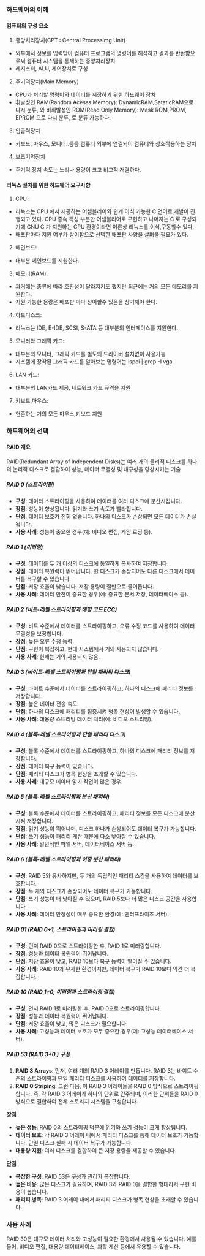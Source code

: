 
### 하드웨어의 이해

#### 컴퓨터의 구성 요소
1. 중앙처리장치(CPT : Central Processimg Unit)
- 외부에서 정보를 입력받아 컴퓨터 프로그램의 명령어를 해석하고 결과를 반환함으로써 컴퓨터 시스템을 통제하는 중앙처리장치
- 레지스터, ALU, 제어장치로 구성

2. 주기억장치(Main Memory)
- CPU가 처리할 명령어와 데이터를 저장하기 위한 하드웨어 장치
- 휘발성인 RAM(Random Acesss Memory): DynamicRAM,SataticRAM으로 다시 분류,
  와 비휘발성인 ROM(Read Only Memory): Mask ROM,PROM, EPROM 으로 다시 분류,
  로 분류 가능하다. 

3. 입출력장치
- 키보드, 마우스, 모니터..등등 컴퓨터 외부에 연결되어 컴퓨터와 상호작용하는 장치

4. 보조기억장치
- 주기억 장치 속도는 느리나 용량이 크고 비교적 저렴하다. 


#### 리눅스 설치를 위한 하드웨어 요구사항
1. CPU :  
- 리눅스는 CPU 에서 제공하는 어셈블리어와 쉽게 이식 가능한 C 언어로 개발이 진행되고 있다. CPU 종속 특성 부분만 어셈블리어로 구현하고 나머지는 C 로 구성되기에 GNU C 가 지원하는 CPU 환경이라면 이론상 리눅스를 이식,구동할수 있다.
- 배포판마다 지원 여부가 상이함으로 선택한 배포판 사양을 살펴볼 필요가 있다.

2. 메인보드:
- 대부분 메인보드를 지원한다.

3. 메모리(RAM):
- 과거에는 종류에 따라 호환성이 달라지기도 했지만 최근에는 거의 모든 메모리를 지원한다.
- 지원 가능한 용량은 배포판 마다 상이할수 있음을 상기해야 한다.

4. 하드디스크:
- 리눅스는 IDE, E-IDE, SCSI, S-ATA 등 대부분의 인터페이스를 지원한다.

5. 모니터와 그래픽 카드:
- 대부분의 모니터, 그래픽 카드를 별도의 드라이버 설치없이 사용가능
- 시스템에 장착된 그래픽 카드를 알아보는 명령어는 lspci | grep -I vga

6. LAN 카드:
- 대부분의 LAN카드 제공, 네트워크 카드 규격을 지원
7. 키보드,마우스:
- 현존하는 거의 모든 마우스,키보드 지원

### 하드웨어의 선택

#### RAID 개요

RAID(Redundant Array of Independent Disks)는 여러 개의 물리적 디스크를 하나의 논리적 디스크로 결합하여 성능, 데이터 무결성 및 내구성을 향상시키는 기술

##### RAID 0 (스트라이핑)
- **구성**: 데이터 스트라이핑을 사용하여 데이터를 여러 디스크에 분산시킵니다.
- **장점**: 성능이 향상됩니다. 읽기와 쓰기 속도가 빨라집니다.
- **단점**: 데이터 보호가 전혀 없습니다. 하나의 디스크가 손상되면 모든 데이터가 손실됩니다.
- **사용 사례**: 성능이 중요한 경우(예: 비디오 편집, 게임 로딩 등).

##### RAID 1 (미러링)
- **구성**: 데이터를 두 개 이상의 디스크에 동일하게 복사하여 저장합니다.
- **장점**: 데이터 복원력이 뛰어납니다. 한 디스크가 손상되어도 다른 디스크에서 데이터를 복구할 수 있습니다.
- **단점**: 저장 효율이 낮습니다. 저장 용량이 절반으로 줄어듭니다.
- **사용 사례**: 데이터 안전이 중요한 경우(예: 중요한 문서 저장, 데이터베이스 등).

##### RAID 2 (비트-레벨 스트라이핑과 해밍 코드 ECC)
- **구성**: 비트 수준에서 데이터를 스트라이핑하고, 오류 수정 코드를 사용하여 데이터 무결성을 보장합니다.
- **장점**: 높은 오류 수정 능력.
- **단점**: 구현이 복잡하고, 현대 시스템에서 거의 사용되지 않습니다.
- **사용 사례**: 현재는 거의 사용되지 않음.

##### RAID 3 (바이트-레벨 스트라이핑과 단일 패리티 디스크)
- **구성**: 바이트 수준에서 데이터를 스트라이핑하고, 하나의 디스크에 패리티 정보를 저장합니다.
- **장점**: 높은 데이터 전송 속도.
- **단점**: 하나의 디스크에 패리티를 집중시켜 병목 현상이 발생할 수 있습니다.
- **사용 사례**: 대용량 스트리밍 데이터 처리(예: 비디오 스트리밍).

##### RAID 4 (블록-레벨 스트라이핑과 단일 패리티 디스크)
- **구성**: 블록 수준에서 데이터를 스트라이핑하고, 하나의 디스크에 패리티 정보를 저장합니다.
- **장점**: 데이터 복구 능력이 있습니다.
- **단점**: 패리티 디스크가 병목 현상을 초래할 수 있습니다.
- **사용 사례**: 대규모 데이터 읽기 작업이 많은 경우.

##### RAID 5 (블록-레벨 스트라이핑과 분산 패리티)
- **구성**: 블록 수준에서 데이터를 스트라이핑하고, 패리티 정보를 모든 디스크에 분산시켜 저장합니다.
- **장점**: 읽기 성능이 뛰어나며, 디스크 하나가 손상되어도 데이터 복구가 가능합니다.
- **단점**: 쓰기 성능이 패리티 계산 때문에 다소 낮아질 수 있습니다.
- **사용 사례**: 일반적인 파일 서버, 데이터베이스 서버 등.

##### RAID 6 (블록-레벨 스트라이핑과 이중 분산 패리티)
- **구성**: RAID 5와 유사하지만, 두 개의 독립적인 패리티 스킴을 사용하여 데이터를 보호합니다.
- **장점**: 두 개의 디스크가 손상되어도 데이터 복구가 가능합니다.
- **단점**: 쓰기 성능이 더 낮아질 수 있으며, RAID 5보다 더 많은 디스크 공간을 사용합니다.
- **사용 사례**: 데이터 안정성이 매우 중요한 환경(예: 엔터프라이즈 서버).

##### RAID 01 (RAID 0+1, 스트라이핑과 미러링 결합)
- **구성**: 먼저 RAID 0으로 스트라이핑한 후, RAID 1로 미러링합니다.
- **장점**: 성능과 데이터 복원력이 뛰어납니다.
- **단점**: 저장 효율이 낮고, RAID 10보다 복구 능력이 떨어질 수 있습니다.
- **사용 사례**: RAID 10과 유사한 환경이지만, 데이터 복구가 RAID 10보다 약간 더 복잡합니다.

##### RAID 10 (RAID 1+0, 미러링과 스트라이핑 결합)
- **구성**: 먼저 RAID 1로 미러링한 후, RAID 0으로 스트라이핑합니다.
- **장점**: 성능과 데이터 복원력이 뛰어납니다.
- **단점**: 저장 효율이 낮고, 많은 디스크가 필요합니다.
- **사용 사례**: 고성능과 데이터 보호가 모두 중요한 경우(예: 고성능 데이터베이스 서버).

##### RAID 53 (RAID 3+0 ) 구성
1. **RAID 3 Arrays**: 먼저, 여러 개의 RAID 3 어레이를 만듭니다. RAID 3는 바이트 수준의 스트라이핑과 단일 패리티 디스크를 사용하여 데이터를 저장합니다.
2. **RAID 0 Striping**: 그런 다음, 이 RAID 3 어레이들을 RAID 0 방식으로 스트라이핑합니다. 즉, 각 RAID 3 어레이가 하나의 단위로 간주되며, 이러한 단위들을 RAID 0 방식으로 결합하여 전체 스토리지 시스템을 구성합니다.

 **장점**
- **높은 성능**: RAID 0의 스트라이핑 덕분에 읽기와 쓰기 성능이 크게 향상됩니다.
- **데이터 보호**: 각 RAID 3 어레이 내에서 패리티 디스크를 통해 데이터 보호가 가능합니다. 단일 디스크 실패 시 데이터 복구가 가능합니다.
- **대용량 지원**: 여러 디스크를 결합하여 큰 저장 용량을 제공할 수 있습니다.

 **단점**
- **복잡한 구성**: RAID 53은 구성과 관리가 복잡합니다.
- **높은 비용**: 많은 디스크가 필요하며, RAID 3와 RAID 0을 결합한 형태라서 구현 비용이 높습니다.
- **패리티 병목**: RAID 3 어레이 내에서 패리티 디스크가 병목 현상을 초래할 수 있습니다.

### 사용 사례

RAID 30은 대규모 데이터 처리와 고성능이 필요한 환경에서 사용될 수 있습니다. 예를 들어, 비디오 편집, 대용량 데이터베이스, 과학 계산 등에서 유용할 수 있습니다.